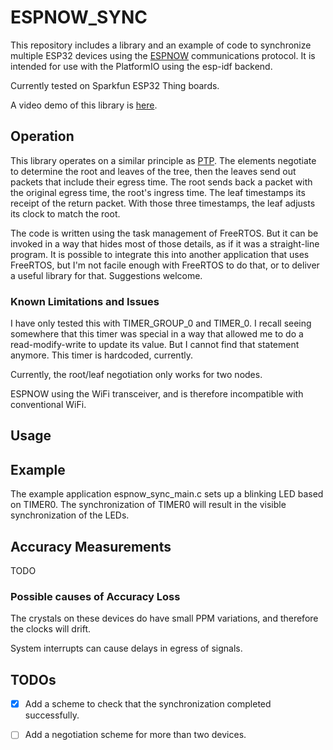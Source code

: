 # ESPNOW_SYNC

This repository includes a library and an example of code to synchronize multiple ESP32 
devices using the [ESPNOW](https://www.espressif.com/en/products/software/esp-now/overview)
communications protocol. It is intended for use with the PlatformIO using the esp-idf backend.

Currently tested on Sparkfun ESP32 Thing boards.

A video demo of this library is [here](https://youtu.be/j6uvJLLgQaY).

## Operation

This library operates on a similar principle as 
[PTP](https://en.wikipedia.org/wiki/Precision_Time_Protocol). The elements negotiate to determine
the root and leaves of the tree, then the leaves send out packets that include their egress time.
The root sends back a packet with the original egress time, the root's ingress time. The leaf
timestamps its receipt of the return packet. With those three timestamps, the leaf adjusts its
clock to match the root.

The code is written using the task management of FreeRTOS. But it can be invoked in a way that
hides most of those details, as if it was a straight-line program. It is possible to integrate
this into another application that uses FreeRTOS, but I'm not facile enough with FreeRTOS to do that, 
or to deliver a useful library for that. Suggestions welcome.

### Known Limitations and Issues

I have only tested this with TIMER_GROUP_0 and TIMER_0. I recall seeing somewhere that this timer
was special in a way that allowed me to do a read-modify-write to update its value. But I cannot
find that statement anymore. This timer is hardcoded, currently.

Currently, the root/leaf negotiation only works for two nodes.

ESPNOW using the WiFi transceiver, and is therefore incompatible with conventional WiFi. 

## Usage

## Example

The example application espnow_sync_main.c sets up a blinking LED based on TIMER0. The synchronization of TIMER0 will result in the visible synchronization of the LEDs.

## Accuracy Measurements

TODO

### Possible causes of Accuracy Loss

The crystals on these devices do have small PPM variations, and therefore the clocks will drift.

System interrupts can cause delays in egress of signals.

## TODOs

- [x] Add a scheme to check that the synchronization completed successfully.
- [ ] Add a negotiation scheme for more than two devices.

